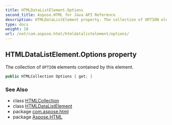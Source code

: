 ```yaml
---
title: HTMLDataListElement.Options
second_title: Aspose.HTML for Java API Reference
description: HTMLDataListElement property. The collection of OPTION elements contained by this element
type: docs
weight: 10
url: /net/com.aspose.html/htmldatalistelement/options/
---
```

## HTMLDataListElement.Options property

The collection of `OPTION` elements contained by this element.

```java
public HTMLCollection Options { get; }
```

### See Also

* class [HTMLCollection](../../../com.aspose.html.collections/htmlcollection/)
* class [HTMLDataListElement](../)
* package [com.aspose.html](../../htmldatalistelement/)
* package [Aspose.HTML](../../../)

